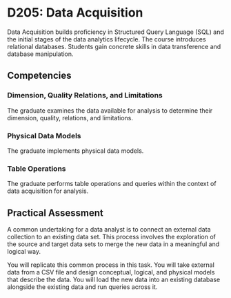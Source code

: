 # D205: Data Acquisition
Data Acquisition builds proficiency in Structured Query Language (SQL) and the initial stages of the data analytics lifecycle. The course introduces relational databases. Students gain concrete skills in data transference and database manipulation.

## Competencies
### Dimension, Quality Relations, and Limitations
The graduate examines the data available for analysis to determine their dimension, quality, relations, and limitations.
### Physical Data Models
The graduate implements physical data models.
### Table Operations
The graduate performs table operations and queries within the context of data acquisition for analysis.

## Practical Assessment
A common undertaking for a data analyst is to connect an external data collection to an existing data set. This process involves the exploration of the source and target data sets to merge the new data in a meaningful and logical way. 

You will replicate this common process in this task. You will take external data from a CSV file and design conceptual, logical, and physical models that describe the data. You will load the new data into an existing database alongside the existing data and run queries across it. 
